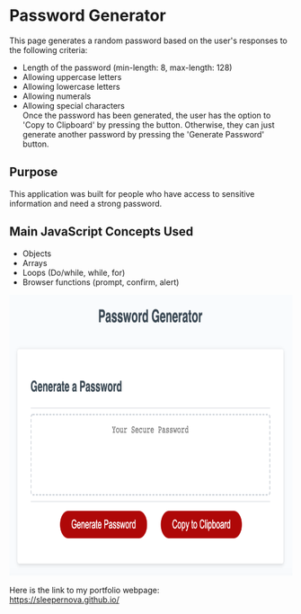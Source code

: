 # Password Generator
This page generates a random password based on the user's responses to the following criteria: 
- Length of the password (min-length: 8, max-length: 128)
- Allowing uppercase letters
- Allowing lowercase letters
- Allowing numerals
- Allowing special characters \
Once the password has been generated, the user has the option to 'Copy to Clipboard' by pressing the button.
Otherwise, they can just generate another password by pressing the 'Generate Password' button.

## Purpose
This application was built for people who have access to sensitive information and need a strong password. 

## Main JavaScript Concepts Used 
- Objects
- Arrays
- Loops (Do/while, while, for)
- Browser functions (prompt, confirm, alert)

<img src="image/Password_Generator.png" width="840px" height="500px">

Here is the link to my portfolio webpage: \
https://sleepernova.github.io/ 